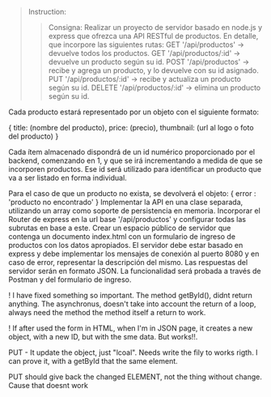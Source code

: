 > Instruction: 
>> Consigna: Realizar un proyecto de servidor basado en node.js y express que ofrezca una API RESTful de productos. En detalle, que incorpore las siguientes rutas:
GET '/api/productos' -> devuelve todos los productos.
GET '/api/productos/:id' -> devuelve un producto según su id.
POST '/api/productos' -> recibe y agrega un producto, y lo devuelve con su id asignado.
PUT '/api/productos/:id' -> recibe y actualiza un producto según su id.
DELETE '/api/productos/:id' -> elimina un producto según su id.


Cada producto estará representado por un objeto con el siguiente formato:

{
    title: (nombre del producto),
    price: (precio),
    thumbnail: (url al logo o foto del producto)
}

Cada ítem almacenado dispondrá de un id numérico proporcionado por el backend, comenzando en 1, y que se irá incrementando a medida de que se incorporen productos. Ese id será utilizado para identificar un producto que va a ser listado en forma individual.


Para el caso de que un producto no exista, se devolverá el objeto:
{ error : 'producto no encontrado' }
Implementar la API en una clase separada, utilizando un array como soporte de persistencia en memoria.
Incorporar el Router de express en la url base '/api/productos' y configurar todas las subrutas en base a este.
Crear un espacio público de servidor que contenga un documento index.html con un formulario de ingreso de productos con los datos apropiados.
El servidor debe estar basado en express y debe implementar los mensajes de conexión al puerto 8080 y en caso de error, representar la descripción del mismo.
Las respuestas del servidor serán en formato JSON. La funcionalidad será probada a través de Postman y del formulario de ingreso.





! I have fixed something so important. The method getById(), didnt return anything. The asynchronus, doesn't take into account the return of a loop, always need the method the method itself a return to work. 


! If after used the form in HTML, when I'm in JSON page, it creates a new object, with a new ID, but with the sme data. But works!!. 


PUT - It update the object, just "lcoal". Needs write the fily to works rigth. I can prove it, with a getById that the same element. 

PUT should give back the changed ELEMENT, not the thing without change. Cause that doesnt work

